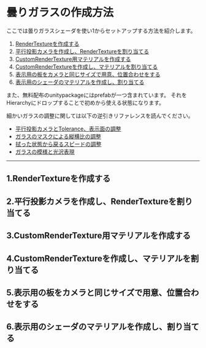 # 曇りガラスの作成方法

ここでは曇りガラスシェーダを使い1からセットアップする方法を紹介します。

1. [RenderTextureを作成する](#1.RenderTextureを作成する)
2. [平行投影カメラを作成し、RenderTextureを割り当てる](#2.平行投影カメラを作成し、RenderTextureを割り当てる) 
3. [CustomRenderTexture用マテリアルを作成する](#3.CustomRenderTexture用マテリアルを作成する)
4. [CustomRenderTextureを作成し、マテリアルを割り当てる](#4.CustomRenderTextureを作成し、マテリアルを割り当てる)
5. [表示用の板をカメラと同じサイズで用意、位置合わせをする](#5.表示用の板をカメラと同じサイズで用意、位置合わせをする)
6. [表示用のシェーダのマテリアルを作成し、割り当てる](#6.表示用のシェーダのマテリアルを作成し、割り当てる)

また、無料配布のunitypackageにはprefabが一つ含まれています。
それをHierarchyにドロップすることで初めから使える状態になります。

細かいガラスの調整に関しては以下の逆引きリファレンスを読んでください。

* [平行投影カメラとTolerance、表示面の調整](tips.md#平行投影カメラとTolerance、表示面の調整)
* [ガラスのマスクによる縦横比の調整](tips.md#ガラスのマスクによる縦横比の調整)
* [拭った状態から戻るスピードの調整](tips.md#拭った状態から戻るスピードの調整)
* [ガラスの模様と光沢表現](tips.md#ガラスの模様と光沢表現)

---

## 1.RenderTextureを作成する

## 2.平行投影カメラを作成し、RenderTextureを割り当てる

## 3.CustomRenderTexture用マテリアルを作成する

## 4.CustomRenderTextureを作成し、マテリアルを割り当てる

## 5.表示用の板をカメラと同じサイズで用意、位置合わせをする

## 6.表示用のシェーダのマテリアルを作成し、割り当てる
